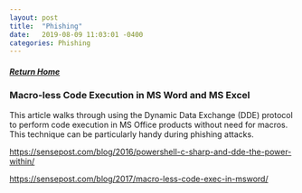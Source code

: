 ```yaml
---
layout: post
title:  "Phishing"
date:   2019-08-09 11:03:01 -0400
categories: Phishing
---
```

##### [Return Home](https://thegetch.github.io/penetration/testing/resources/2019/08/09/Home/)

### Macro-less Code Execution in MS Word and MS Excel

This article walks through using the Dynamic Data Exchange (DDE) protocol to perform code execution in MS Office products without need for macros. This technique can be particularly handy during phishing attacks.

<https://sensepost.com/blog/2016/powershell-c-sharp-and-dde-the-power-within/>

<https://sensepost.com/blog/2017/macro-less-code-exec-in-msword/>


